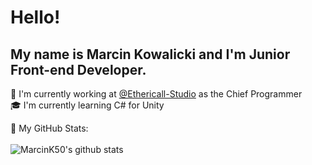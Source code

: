 # Hello!
## My name is Marcin Kowalicki and I'm Junior Front-end Developer.


💼 I'm currently working at [@Ethericall-Studio](https://github.com/Ethericall-Studio) as the Chief Programmer<br/>
🎓 I'm currently learning C# for Unity<br />

🤖 My GitHub Stats:<br /><br />
![MarcinK50's github stats](https://github-readme-stats-lilac.vercel.app/api?username=MarcinK50&hide=prs,stars&show_icons=true&theme=onedark)

<!--
**MarcinK50/MarcinK50** is a ✨ _special_ ✨ repository because its `README.md` (this file) appears on your GitHub profile.

Here are some ideas to get you started:

- 🔭 I’m currently working on ...
- 🌱 I’m currently learning ...
- 👯 I’m looking to collaborate on ...
- 🤔 I’m looking for help with ...
- 💬 Ask me about ...
- 📫 How to reach me: ...
- 😄 Pronouns: ...
- ⚡ Fun fact: ...
-->
